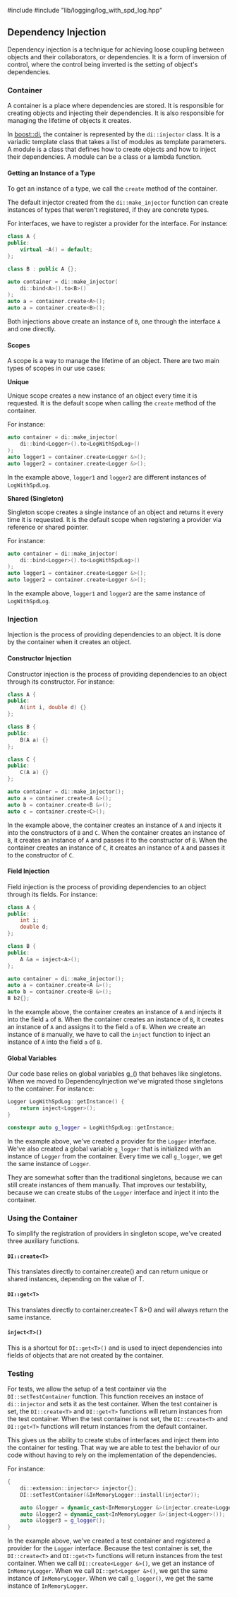 #include <functional>
#include "lib/logging/log_with_spd_log.hpp"
## Dependency Injection

Dependency injection is a technique for achieving loose coupling between objects and their collaborators, or dependencies. It is a form of inversion of control, where the control being inverted is the setting of object's dependencies.

### Container

A container is a place where dependencies are stored. It is responsible for creating objects and injecting their dependencies.
It is also responsible for managing the lifetime of objects it creates.

In [boost::di](https://boost-ext.github.io/di/), the container is represented by the `di::injector` class.
It is a variadic template class that takes a list of modules as template parameters.
A module is a class that defines how to create objects and how to inject their dependencies.
A module can be a class or a lambda function. 

#### Getting an Instance of a Type

To get an instance of a type, we call the `create` method of the container.

The default injector created from the `di::make_injector` function can create instances of types that weren't registered, if they are concrete types.

For interfaces, we have to register a provider for the interface.
For instance:
```cpp
class A {
public:
    virtual ~A() = default;
};

class B : public A {};

auto container = di::make_injector(
    di::bind<A>().to<B>()
);
auto a = container.create<A>();
auto a = container.create<B>();
```

Both injections above create an instance of `B`, one through the interface `A` and one directly.

#### Scopes

A scope is a way to manage the lifetime of an object.
There are two main types of scopes in our use cases:  

**Unique**

Unique scope creates a new instance of an object every time it is requested.
It is the default scope when calling the `create` method of the container.

For instance:
```cpp
auto container = di::make_injector(
    di::bind<Logger>().to<LogWithSpdLog>()
);
auto logger1 = container.create<Logger &>();
auto logger2 = container.create<Logger &>();
```

In the example above, `logger1` and `logger2` are different instances of `LogWithSpdLog`.

**Shared (Singleton)**  

Singleton scope creates a single instance of an object and returns it every time it is requested.
It is the default scope when registering a provider via reference or shared pointer.

For instance:
```cpp
auto container = di::make_injector(
    di::bind<Logger>().to<LogWithSpdLog>()
);
auto logger1 = container.create<Logger &>();
auto logger2 = container.create<Logger &>();
```

In the example above, `logger1` and `logger2` are the same instance of `LogWithSpdLog`.

### Injection

Injection is the process of providing dependencies to an object.
It is done by the container when it creates an object.

#### Constructor Injection

Constructor injection is the process of providing dependencies to an object through its constructor.
For instance:
```cpp
class A {
public:
    A(int i, double d) {}
};

class B {
public:
    B(A a) {}
};

class C {
public:
    C(A a) {}
};

auto container = di::make_injector();
auto a = container.create<A &>();
auto b = container.create<B &>();
auto c = container.create<C>();
```

In the example above, the container creates an instance of `A` and injects it into the constructors of `B` and `C`.
When the container creates an instance of `B`, it creates an instance of `A` and passes it to the constructor of `B`.
When the container creates an instance of `C`, it creates an instance of `A` and passes it to the constructor of `C`.

#### Field Injection

Field injection is the process of providing dependencies to an object through its fields.
For instance:
```cpp
class A {
public:
    int i;
    double d;
};

class B {
public:
    A &a = inject<A>();
};

auto container = di::make_injector();
auto a = container.create<A &>();
auto b = container.create<B &>();
B b2{};
```

In the example above, the container creates an instance of `A` and injects it into the field `a` of `B`.
When the container creates an instance of `B`, it creates an instance of `A` and assigns it to the field `a` of `B`.
When we create an instance of `B` manually, we have to call the `inject` function to inject an instance of `A` into the field `a` of `B`.

#### Global Variables

Our code base relies on global variables g_() that behaves like singletons.
When we moved to DependencyInjection we've migrated those singletons to the container.
For instance:
```cpp
Logger LogWithSpdLog::getInstance() {
    return inject<Logger>();
}

constexpr auto g_logger = LogWithSpdLog::getInstance;
```

In the example above, we've created a provider for the `Logger` interface.
We've also created a global variable `g_logger` that is initialized with an instance of `Logger` from the container.
Every time we call `g_logger`, we get the same instance of `Logger`.

They are somewhat softer than the traditional singletons, because we can still create instances of them manually.
That improves our testability, because we can create stubs of the `Logger` interface and inject it into the container.


### Using the Container

To simplify the registration of providers in singleton scope, we've created three auxiliary functions.

#### `DI::create<T>`

This translates directly to container.create<T>() and can return unique or shared instances, depending on the value of T.

#### `DI::get<T>`

This translates directly to container.create<T &>() and will always return the same instance.

#### `inject<T>()`

This is a shortcut for `DI::get<T>()` and is used to inject dependencies into fields of objects that are not created by the container.


### Testing

For tests, we allow the setup of a test container via the `DI::setTestContainer` function.
This function receives an instace of `di::injector` and sets it as the test container.
When the test container is set, the `DI::create<T>` and `DI::get<T>` functions will return instances from the test container.
When the test container is not set, the `DI::create<T>` and `DI::get<T>` functions will return instances from the default container.

This gives us the ability to create stubs of interfaces and inject them into the container for testing.
That way we are able to test the behavior of our code without having to rely on the implementation of the dependencies.

For instance:
```cpp
{
    di::extension::injector<> injector{};
    DI::setTestContainer(&InMemoryLogger::install(injector));

    auto &logger = dynamic_cast<InMemoryLogger &>(injector.create<Logger &>());
    auto &logger2 = dynamic_cast<InMemoryLogger &>(inject<Logger>());
    auto &logger3 = g_logger();
}
```

In the example above, we've created a test container and registered a provider for the `Logger` interface.
Because the test container is set, the `DI::create<T>` and `DI::get<T>` functions will return instances from the test container.
When we call `DI::create<Logger &>()`, we get an instance of `InMemoryLogger`.
When we call `DI::get<Logger &>()`, we get the same instance of `InMemoryLogger`.
When we call `g_logger()`, we get the same instance of `InMemoryLogger`.
